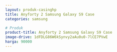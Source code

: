 ```yaml
---
layout: produk-casinghp
title: Anyforty 2 Samsung Galaxy S9 Case
categories: samsung

# Produk
product-title: Anyforty 2 Samsung Galaxy S9 Case
image-drive: 1dFDLG86W6kSynvy2aAu0u0-7lCE7PVwE
harga: 90000
---
```


